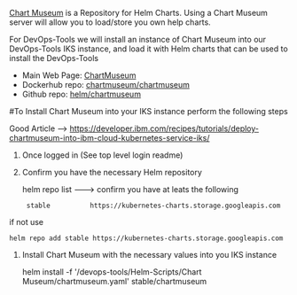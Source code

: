 [Chart Museum](https://chartmuseum.com/) is a Repository for Helm Charts. Using a Chart Museum server will allow you to load/store you own help charts.

For DevOps-Tools we will install an instance of Chart Museum into our DevOps-Tools IKS instance, and load it with Helm charts that can be used to install the DevOps-Tools

* Main Web Page:		[ChartMuseum](https://chartmuseum.com/)
* Dockerhub repo:	[chartmuseum/chartmuseum](https://hub.docker.com/r/chartmuseum/chartmuseum)
* Github repo:		[helm/chartmuseum](https://github.com/helm/chartmuseum)


#To Install Chart Museum into your IKS instance perform the following steps

Good Article --> https://developer.ibm.com/recipes/tutorials/deploy-chartmuseum-into-ibm-cloud-kubernetes-service-iks/

1. Once logged in (See top level login readme)	
	
1. Confirm you have the necessary Helm repository
	
	helm repo list
		---> confirm you have  at leats the following
		
		stable       	https://kubernetes-charts.storage.googleapis.com
if not use

	helm repo add stable https://kubernetes-charts.storage.googleapis.com
	
1. Install Chart Museum with the necessary values into you IKS instance
	
	helm install -f '/devops-tools/Helm-Scripts/Chart Museum/chartmuseum.yaml' stable/chartmuseum